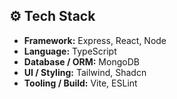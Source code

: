 ## ⚙️ Tech Stack
- **Framework:** Express, React, Node  
- **Language:** TypeScript
- **Database / ORM:** MongoDB
- **UI / Styling:** Tailwind, Shadcn
- **Tooling / Build:** Vite, ESLint